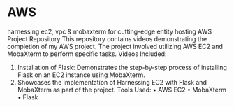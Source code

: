# AWS
harnessing ec2, vpc &amp; mobaxterm for cutting-edge entity hosting
AWS Project Repository
This repository contains videos demonstrating the completion of my AWS project. The project involved utilizing AWS EC2 and MobaXterm to perform specific tasks.
Videos Included:
1.	Installation of Flask: Demonstrates the step-by-step process of installing Flask on an EC2 instance using MobaXterm.
2.	Showcases the implementation of Harnessing EC2 with Flask and MobaXterm as part of the project.
Tools Used:
•	AWS EC2
•	MobaXterm
•	Flask

